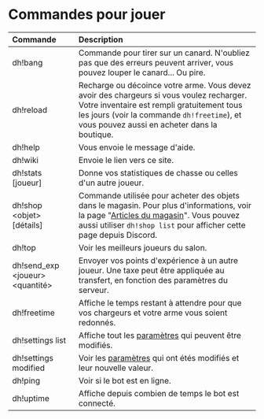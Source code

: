 # Commandes pour jouer



| Commande | Description |
| :--- | :--- |
| dh!bang | Commande pour tirer sur un canard. N'oubliez pas que des erreurs peuvent arriver, vous pouvez louper le canard... Ou pire. |
| dh!reload | Recharge ou décoince votre arme. Vous devez avoir des chargeurs si vous voulez recharger. Votre inventaire est rempli gratuitement tous les jours \(voir la commande `dh!freetime`\), et vous pouvez aussi en acheter dans la boutique. |
| dh!help | Vous envoie le message d'aide. |
| dh!wiki | Envoie le lien vers ce site. |
| dh!stats \[joueur\] | Donne vos statistiques de chasse ou celles d'un autre joueur. |
| dh!shop &lt;objet&gt; \[détails\] | Commande utilisée pour acheter des objets dans le magasin. Pour plus d'informations, voir la page "[Articles du magasin](store-items.md)". Vous pouvez aussi utiliser `dh!shop list` pour afficher cette page depuis Discord. |
| dh!top | Voir les meilleurs joueurs du salon. |
| dh!send\_exp &lt;joueur&gt; &lt;quantité&gt; | Envoyer vos points d'expérience à un autre joueur. Une taxe peut être appliquée au transfert, en fonction des paramètres du serveur. |
| dh!freetime | Affiche le temps restant à attendre pour que vos chargeurs et votre arme vous soient redonnés. |
| dh!settings list | Affiche tout les [paramètres](../bot-administration/edit-settings-settings-list.md) qui peuvent être modifiés. |
| dh!settings modified | Voir les [paramètres](../bot-administration/edit-settings-settings-list.md) qui ont étés modifiés et leur nouvelle valeur. |
| dh!ping | Voir si le bot est en ligne. |
| dh!uptime | Affiche depuis combien de temps le bot est connecté. |

